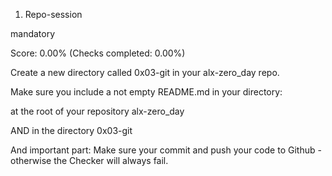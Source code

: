 1. Repo-session

mandatory

Score: 0.00% (Checks completed: 0.00%)

Create a new directory called 0x03-git in your alx-zero_day repo.



Make sure you include a not empty README.md in your directory:



at the root of your repository alx-zero_day

AND in the directory 0x03-git

And important part: Make sure your commit and push your code to Github - otherwise the Checker will always fail.
